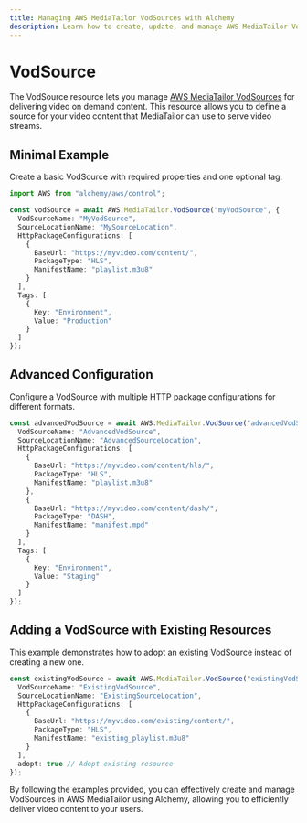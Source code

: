 ```yaml
---
title: Managing AWS MediaTailor VodSources with Alchemy
description: Learn how to create, update, and manage AWS MediaTailor VodSources using Alchemy Cloud Control.
---
```


# VodSource

The VodSource resource lets you manage [AWS MediaTailor VodSources](https://docs.aws.amazon.com/mediatailor/latest/userguide/) for delivering video on demand content. This resource allows you to define a source for your video content that MediaTailor can use to serve video streams.

## Minimal Example

Create a basic VodSource with required properties and one optional tag.

```ts
import AWS from "alchemy/aws/control";

const vodSource = await AWS.MediaTailor.VodSource("myVodSource", {
  VodSourceName: "MyVodSource",
  SourceLocationName: "MySourceLocation",
  HttpPackageConfigurations: [
    {
      BaseUrl: "https://myvideo.com/content/",
      PackageType: "HLS",
      ManifestName: "playlist.m3u8"
    }
  ],
  Tags: [
    {
      Key: "Environment",
      Value: "Production"
    }
  ]
});
```

## Advanced Configuration

Configure a VodSource with multiple HTTP package configurations for different formats.

```ts
const advancedVodSource = await AWS.MediaTailor.VodSource("advancedVodSource", {
  VodSourceName: "AdvancedVodSource",
  SourceLocationName: "AdvancedSourceLocation",
  HttpPackageConfigurations: [
    {
      BaseUrl: "https://myvideo.com/content/hls/",
      PackageType: "HLS",
      ManifestName: "playlist.m3u8"
    },
    {
      BaseUrl: "https://myvideo.com/content/dash/",
      PackageType: "DASH",
      ManifestName: "manifest.mpd"
    }
  ],
  Tags: [
    {
      Key: "Environment",
      Value: "Staging"
    }
  ]
});
```

## Adding a VodSource with Existing Resources

This example demonstrates how to adopt an existing VodSource instead of creating a new one.

```ts
const existingVodSource = await AWS.MediaTailor.VodSource("existingVodSource", {
  VodSourceName: "ExistingVodSource",
  SourceLocationName: "ExistingSourceLocation",
  HttpPackageConfigurations: [
    {
      BaseUrl: "https://myvideo.com/existing/content/",
      PackageType: "HLS",
      ManifestName: "existing_playlist.m3u8"
    }
  ],
  adopt: true // Adopt existing resource
});
``` 

By following the examples provided, you can effectively create and manage VodSources in AWS MediaTailor using Alchemy, allowing you to efficiently deliver video content to your users.